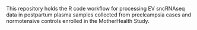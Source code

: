 This repository holds the R code workflow for processing EV sncRNAseq data in postpartum plasma samples collected from preelcampsia cases and normotensive controls enrolled in the MotherHealth Study.
